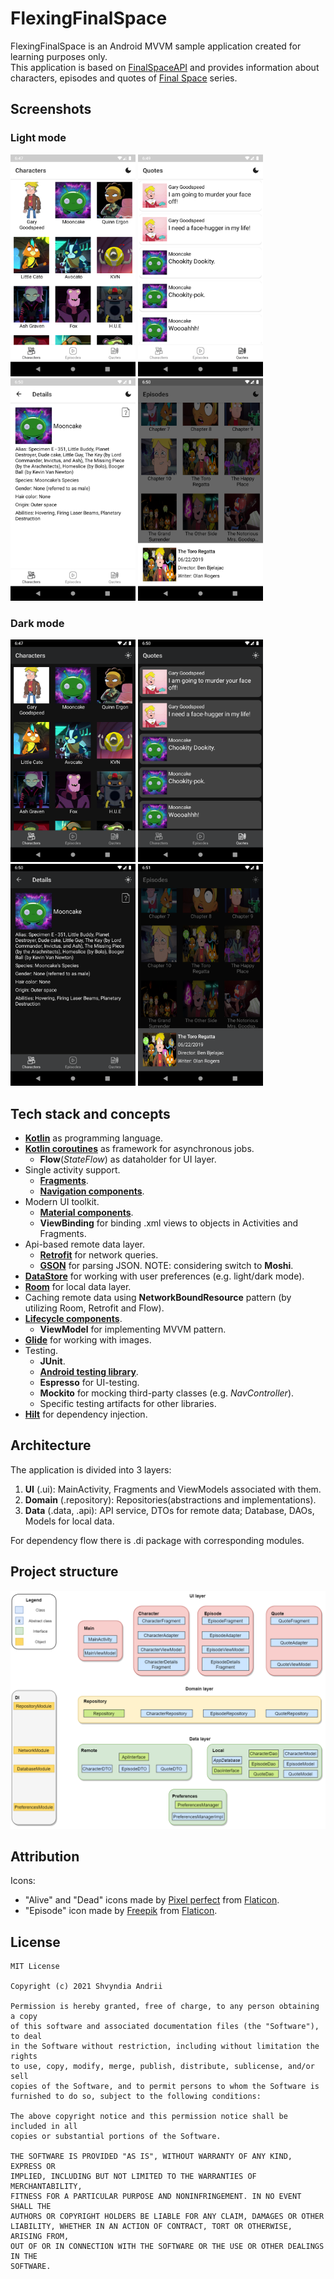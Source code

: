 # FlexingFinalSpace
FlexingFinalSpace is an Android MVVM sample application created for learning purposes only.\
This application is based on [FinalSpaceAPI](https://finalspaceapi.com/) and provides information about characters, episodes and quotes of [Final Space](https://www.imdb.com/title/tt6317068/) series.

## Screenshots
### Light mode
<p float="left">
  <img src="screenshots/screen1.png" width=200/>
  <img src="screenshots/screen2.png" width=200/> 
  <img src="screenshots/screen3.png" width=200/>
  <img src="screenshots/screen4.png" width=200/>
</p>

### Dark mode
<p float="left">
  <img src="screenshots/screen1-dm.png" width=200/>
  <img src="screenshots/screen2-dm.png" width=200/> 
  <img src="screenshots/screen3-dm.png" width=200/>
  <img src="screenshots/screen4-dm.png" width=200/>
</p>

## Tech stack and concepts
* **[Kotlin](https://kotlinlang.org/)** as programming language.
* **[Kotlin coroutines](https://kotlin.github.io/kotlinx.coroutines/kotlinx-coroutines-core/)** as framework for asynchronous jobs.
  * **Flow**(*StateFlow*) as dataholder for UI layer.  
* Single activity support.
  * **[Fragments](https://developer.android.com/jetpack/androidx/releases/fragment)**.
  * **[Navigation components](https://developer.android.com/jetpack/androidx/releases/navigation)**.
* Modern UI toolkit.
  * **[Material components](https://material.io/develop/android)**.
  * **ViewBinding** for binding .xml views to objects in Activities and Fragments.
* Api-based remote data layer.
  * **[Retrofit](https://square.github.io/retrofit/)** for network queries.
  * **[GSON](https://github.com/google/gson)** for parsing JSON.
  NOTE: considering switch to **Moshi**.
* **[DataStore](https://developer.android.com/jetpack/androidx/releases/datastore)** for working with user preferences (e.g. light/dark mode).
* **[Room](https://developer.android.com/jetpack/androidx/releases/room)** for local data layer.
* Caching remote data using **NetworkBoundResource** pattern (by utilizing Room, Retrofit and Flow).
* **[Lifecycle components](https://developer.android.com/jetpack/androidx/releases/lifecycle)**.
  * **ViewModel** for implementing MVVM pattern.
* **[Glide](https://github.com/bumptech/glide)** for working with images.
* Testing.
  * **JUnit**.
  * **[Android testing library](https://developer.android.com/jetpack/androidx/releases/test)**.
  * **Espresso** for UI-testing.
  * **Mockito** for mocking third-party classes (e.g. *NavController*).
  * Specific testing artifacts for other libraries.
* **[Hilt](https://dagger.dev/hilt/)** for dependency injection.

## Architecture
The application is divided into 3 layers:
1. **UI** (.ui): MainActivity, Fragments and ViewModels associated with them.
2. **Domain** (.repository): Repositories(abstractions and implementations).
3. **Data** (.data, .api): API service, DTOs for remote data; Database, DAOs, Models for local data.

For dependency flow there is .di package with corresponding modules. 

## Project structure
<img src="screenshots/project_structure.png" width=750/>

## Attribution
Icons:
* "Alive" and "Dead" icons made by [Pixel perfect](https://icon54.com/) from [Flaticon](https://www.flaticon.com/).
* "Episode" icon made by [Freepik](https://www.freepik.com) from [Flaticon](https://www.flaticon.com/).

## License
```
MIT License

Copyright (c) 2021 Shvyndia Andrii

Permission is hereby granted, free of charge, to any person obtaining a copy
of this software and associated documentation files (the "Software"), to deal
in the Software without restriction, including without limitation the rights
to use, copy, modify, merge, publish, distribute, sublicense, and/or sell
copies of the Software, and to permit persons to whom the Software is
furnished to do so, subject to the following conditions:

The above copyright notice and this permission notice shall be included in all
copies or substantial portions of the Software.

THE SOFTWARE IS PROVIDED "AS IS", WITHOUT WARRANTY OF ANY KIND, EXPRESS OR
IMPLIED, INCLUDING BUT NOT LIMITED TO THE WARRANTIES OF MERCHANTABILITY,
FITNESS FOR A PARTICULAR PURPOSE AND NONINFRINGEMENT. IN NO EVENT SHALL THE
AUTHORS OR COPYRIGHT HOLDERS BE LIABLE FOR ANY CLAIM, DAMAGES OR OTHER
LIABILITY, WHETHER IN AN ACTION OF CONTRACT, TORT OR OTHERWISE, ARISING FROM,
OUT OF OR IN CONNECTION WITH THE SOFTWARE OR THE USE OR OTHER DEALINGS IN THE
SOFTWARE.
```
